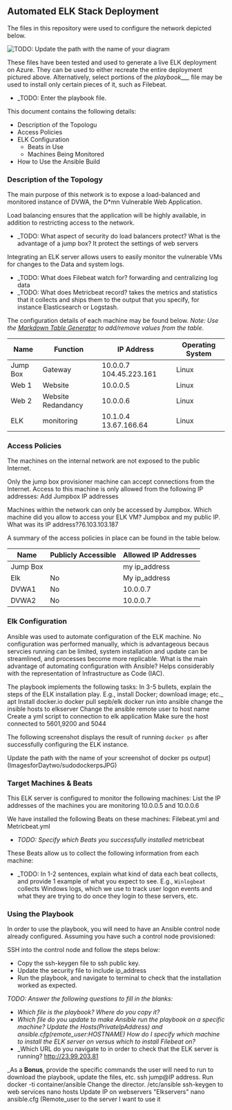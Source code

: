 
## Automated ELK Stack Deployment

The files in this repository were used to configure the network depicted below.

![TODO: Update the path with the name of your diagram](Diagrams/redteam.png)

These files have been tested and used to generate a live ELK deployment on Azure. They can be used to either recreate the entire deployment pictured above. Alternatively, select portions of the _playbook____ file may be used to install only certain pieces of it, such as Filebeat.

  - _TODO: Enter the playbook file.

This document contains the following details:
- Description of the Topologu
- Access Policies
- ELK Configuration
  - Beats in Use
  - Machines Being Monitored
- How to Use the Ansible Build


### Description of the Topology

The main purpose of this network is to expose a load-balanced and monitored instance of DVWA, the D*mn Vulnerable Web Application.

Load balancing ensures that the application will be highly available, in addition to restricting access to the network.
- _TODO: What aspect of security do load balancers protect? What is the advantage of a jump box? It protect the settings of web servers

Integrating an ELK server allows users to easily monitor the vulnerable VMs for changes to the Data and system logs.
- _TODO: What does Filebeat watch for? forwarding and centralizing log data
- _TODO: What does Metricbeat record? takes the metrics and statistics that it collects and ships them to the output that you specify, for instance Elasticsearch or Logstash.

The configuration details of each machine may be found below.
_Note: Use the [Markdown Table Generator](http://www.tablesgenerator.com/markdown_tables) to add/remove values from the table_.

| Name     | Function | IP Address | Operating System |
|----------|----------|------------|------------------|
| Jump Box | Gateway  | 10.0.0.7 104.45.223.161| Linux|
| Web 1    | Website  |10.0.0.5    | Linux            |
| Web  2   |Website Redandancy| 10.0.0.6       | Linux|
| ELK      | monitoring| 10.1.0.4 13.67.166.64 | Linux|

### Access Policies

The machines on the internal network are not exposed to the public Internet. 

Only the jump box provisioner machine can accept connections from the Internet. Access to this machine is only allowed from the following IP addresses:
Add Jumpbox IP addresses

Machines within the network can only be accessed by Jumpbox.
Which machine did you allow to access your ELK VM? Jumpbox and my public IP. What was its IP address?76.103.103.187

A summary of the access policies in place can be found in the table below.

| Name     | Publicly Accessible | Allowed IP Addresses |
|----------|---------------------|----------------------|
|Jump Box  |                     | my ip_address        |
|Elk       |    No               | My ip_address        |
|DVWA1     |    No               |10.0.0.7              |
|DVWA2     |    No               |10.0.0.7              |

### Elk Configuration

Ansible was used to automate configuration of the ELK machine. No configuration was performed manually, which is advantageous becaus servcies running can be limited, system installation and update can be streamlined, and processes become more replicable.
What is the main advantage of automating configuration with Ansible?  Helps considerably with the representation of Infrastructure as Code (IAC).

The playbook implements the following tasks:
In 3-5 bullets, explain the steps of the ELK installation play. E.g., install Docker; download image; etc._
apt Install docker.io
docker pull sepb/elk
docker run into ansible
change the insible hosts to elkserver
Change the ansible remote user to host name
Create a yml script to connection to elk application
Make sure the host connected to 5601,9200 and 5044


The following screenshot displays the result of running `docker ps` after successfully configuring the ELK instance.

Update the path with the name of your screenshot of docker ps output](ImagesforDaytwo/sudodockerpsJPG)


### Target Machines & Beats
This ELK server is configured to monitor the following machines:
List the IP addresses of the machines you are monitoring 10.0.0.5 and 10.0.0.6

We have installed the following Beats on these machines: Filebeat.yml and Metricbeat.yml
- _TODO: Specify which Beats you successfully installed_ metricbeat

These Beats allow us to collect the following information from each machine:
- _TODO: In 1-2 sentences, explain what kind of data each beat collects, and provide 1 example of what you expect to see. E.g., `Winlogbeat` collects Windows logs, which we use to track user logon events and what they are trying to do once they login to these servers, etc.

### Using the Playbook
In order to use the playbook, you will need to have an Ansible control node already configured. Assuming you have such a control node provisioned: 

SSH into the control node and follow the steps below:
- Copy the ssh-keygen file to ssh public key.
- Update the security file to include ip_address
- Run the playbook, and navigate to terminal to check that the installation worked as expected.

_TODO: Answer the following questions to fill in the blanks:_
- _Which file is the playbook? Where do you copy it?_
- _Which file do you update to make Ansible run the playbook on a specific machine?  Update the Hosts(PrivateIpAddress) and ansible.cfg(remote_user:HOSTNAME) How do I specify which machine to install the ELK server on versus which to install Filebeat on?_
- _Which URL do you navigate to in order to check that the ELK server is running? http://23.99.203.81

_As a **Bonus**, provide the specific commands the user will need to run to download the playbook, update the files, etc.
ssh jump@IP address.
Run docker -ti container/ansible
Change the director. /etc/ansible
ssh-keygen to web services
nano hosts Update IP on webservers "Elkservers"
nano ansible.cfg (Remote_user to the server I want to use it
